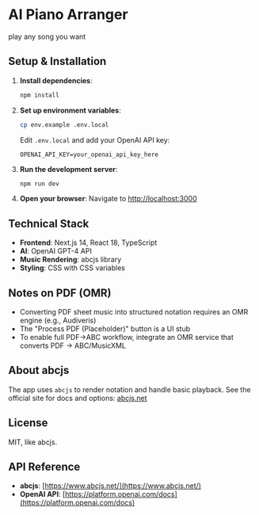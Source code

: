 # AI Piano Arranger

play any song you want

## Setup & Installation

1. **Install dependencies**:

   ```bash
   npm install
   ```

2. **Set up environment variables**:

   ```bash
   cp env.example .env.local
   ```

   Edit `.env.local` and add your OpenAI API key:

   ```
   OPENAI_API_KEY=your_openai_api_key_here
   ```

3. **Run the development server**:

   ```bash
   npm run dev
   ```

4. **Open your browser**:
   Navigate to [http://localhost:3000](http://localhost:3000)

## Technical Stack

- **Frontend**: Next.js 14, React 18, TypeScript
- **AI**: OpenAI GPT-4 API
- **Music Rendering**: abcjs library
- **Styling**: CSS with CSS variables

## Notes on PDF (OMR)

- Converting PDF sheet music into structured notation requires an OMR engine (e.g., Audiveris)
- The "Process PDF (Placeholder)" button is a UI stub
- To enable full PDF→ABC workflow, integrate an OMR service that converts PDF → ABC/MusicXML

## About abcjs

The app uses `abcjs` to render notation and handle basic playback. See the official site for docs and options: [abcjs.net](https://www.abcjs.net/)

## License

MIT, like abcjs.

## API Reference

- **abcjs**: [https://www.abcjs.net/](https://www.abcjs.net/)
- **OpenAI API**: [https://platform.openai.com/docs](https://platform.openai.com/docs)
